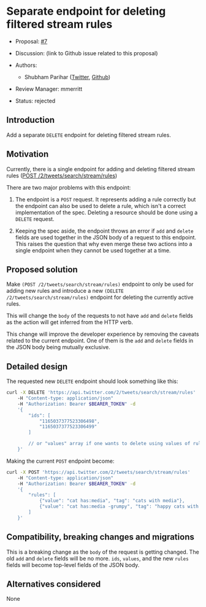 # Separate endpoint for deleting filtered stream rules

-   Proposal: [#7](https://github.com/twitterdev/open-evolution/pull/7)
-   Discussion: (link to Github issue related to this proposal)
-   Authors:
    -   Shubham Parihar ([Twitter](https://twitter.com/iShiibi), [Github](https://github.com/iShibi))

-   Review Manager: mmerritt
-   Status: rejected

## Introduction

Add a separate `DELETE` endpoint for deleting filtered stream rules.

## Motivation

Currently, there is a single endpoint for adding and deleting filtered stream rules ([POST /2/tweets/search/stream/rules](https://developer.twitter.com/en/docs/twitter-api/tweets/filtered-stream/api-reference/post-tweets-search-stream-rules))

There are two major problems with this endpoint:

1) The endpoint is a `POST` request. It represents adding a rule correctly but the endpoint can also be used to delete a rule, which isn't a correct implementation of the spec. Deleting a resource should be done using a `DELETE` request. 

2) Keeping the spec aside, the endpoint throws an error if `add` and `delete` fields are used together in the JSON body of a request to this endpoint. This raises the question that why even merge these two actions into a single endpoint when they cannot be used together at a time.


## Proposed solution

Make `(POST /2/tweets/search/stream/rules)` endpoint to only be used for adding new rules and introduce a new `(DELETE /2/tweets/search/stream/rules)` endpoint for deleting the currently active rules.

This will change the `body` of the requests to not have `add` and `delete` fields as the action will get inferred from the HTTP verb.

This change will improve the developer experience by removing the caveats related to the current endpoint. One of them is the `add` and `delete` fields in the JSON body being mutually exclusive. 

## Detailed design

The requested new `DELETE` endpoint should look something like this:

```bash
curl -X DELETE 'https://api.twitter.com/2/tweets/search/stream/rules'
    -H "Content-type: application/json"
    -H "Authorization: Bearer $BEARER_TOKEN" -d
    '{
        "ids": [
            "1165037377523306498",
            "1165037377523306499"
        ]

        // or "values" array if one wants to delete using values of rules
    }'
```

Making the current `POST` endpoint become:

```bash
curl -X POST 'https://api.twitter.com/2/tweets/search/stream/rules' 
    -H "Content-type: application/json" 
    -H "Authorization: Bearer $BEARER_TOKEN" -d 
    '{
        "rules": [
            {"value": "cat has:media", "tag": "cats with media"},
            {"value": "cat has:media -grumpy", "tag": "happy cats with media"}
        ]
    }'
```

## Compatibility, breaking changes and migrations

This is a breaking change as the `body` of the request is getting changed. The old `add` and `delete` fields will be no more. `ids`, `values`, and the new `rules` fields will become top-level fields of the JSON body.

## Alternatives considered

None
